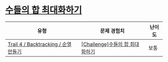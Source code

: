 # [수들의 합 최대화하기](https://www.codetree.ai/trails/complete/curated-cards/challenge-max-sum-of-numbers)

|유형|문제 경험치|난이도|
|---|---|---|
|[Trail 4 / Backtracking / 순열 만들기](https://www.codetree.ai/trail-info/intermediate-low/)|[[Challenge]수들의 합 최대화하기](https://www.codetree.ai/trails/complete/curated-cards/challenge-max-sum-of-numbers/)|보통|

